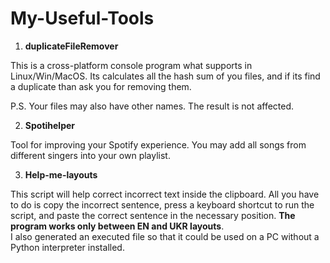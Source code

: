 # My-Useful-Tools

1. **duplicateFileRemover**

This is a cross-platform console program what supports in Linux/Win/MacOS. Its calculates all the hash sum of you files, and if its find a duplicate than ask you for removing them.

P.S. Your files may also have other names. The result is not affected.

2. **Spotihelper**

Tool for improving your Spotify experience. You may add all songs from different singers into your own playlist.

3. **Help-me-layouts**

This script will help correct incorrect text inside the clipboard. All you have to do is copy the incorrect sentence, press a keyboard shortcut to run the script, and paste the correct sentence in the necessary position. __The program works only between EN and UKR layouts__.  
I also generated an executed file so that it could be used on a PC without a Python interpreter installed.